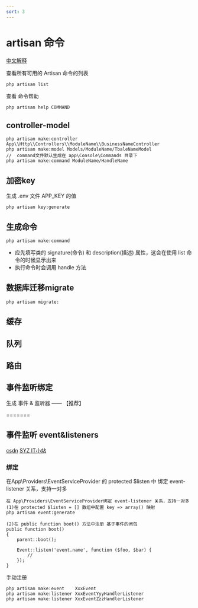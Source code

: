 ```yaml
---
sort: 3
---
```


# artisan 命令

[中文解释](https://www.cnblogs.com/myzan/p/12000857.html)

查看所有可用的 Artisan 命令的列表
```angular2html
php artisan list
```
查看 命令帮助
```angular2html
php artisan help COMMAND
```

## controller-model
```
php artisan make:controller App\\Http\\Controllers\\ModuleName\\BusinessNameController
php artisan make:model Models/ModuleName/TbaleNameModel
//  command文件默认生成在 app\Console\Commands 目录下
php artisan make:command ModuleName/HandleName
```

## 加密key
生成 .env 文件 APP_KEY 的值
```angular2html
php artisan key:generate
```

## 生成命令
```angular2html
php artisan make:command
```
- 应先填写类的 signature(命令) 和 description(描述) 属性，这会在使用 list 命令的时候显示出来
- 执行命令时会调用 handle 方法

## 数据库迁移migrate
```angular2html
php artisan migrate:
```

## 缓存

## 队列

## 路由


## 事件监听绑定

生成 事件 & 监听器 —— 【推荐】

=======
## 事件监听 event&listeners
[csdn](https://blog.csdn.net/u011341352/article/details/106782564)
[SYZ IT小站](http://www.xiaosongit.com/index/detail/id/750.html)
### 绑定
在App\Providers\EventServiceProvider 的 protected $listen 中 绑定 event-listener 关系，支持一对多

```angular2html
在 App\Providers\EventServiceProvider绑定 event-listener 关系，支持一对多
(1)在 protected $listen = [] 数组中配置 key => array() 映射
php artisan event:generate 

(2)在 public function boot() 方法中注册 基于事件的闭包
public function boot()
{
    parent::boot();

    Event::listen('event.name', function ($foo, $bar) {
        //
    });
}
```

手动注册

```angular2html
php artisan make:event    XxxEvent
php artisan make:listener XxxEventYyyHandlerListener
php artisan make:listener XxxEventZzzHandlerListener
```

